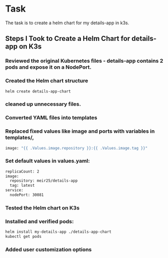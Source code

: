 # Task

The task is to create a helm chart for my details-app in k3s.

## Steps I Took to Create a Helm Chart for details-app on K3s
### Reviewed the original Kubernetes files - details-app contains 2 pods and expose it on a NodePort.
### Created the Helm chart structure
```bash
helm create details-app-chart
```
### cleaned up unnecessary files.
### Converted YAML files into templates
### Replaced fixed values like image and ports with variables in templates/,
```bash 
image: "{{ .Values.image.repository }}:{{ .Values.image.tag }}"
```
### Set default values in values.yaml:
```bash
replicaCount: 2
image:
  repository: meir25/details-app
  tag: latest
service:
  nodePort: 30081
```
### Tested the Helm chart on K3s
### Installed and verified pods:
```bash
helm install my-details-app ./details-app-chart
kubectl get pods
```
### Added user customization options
